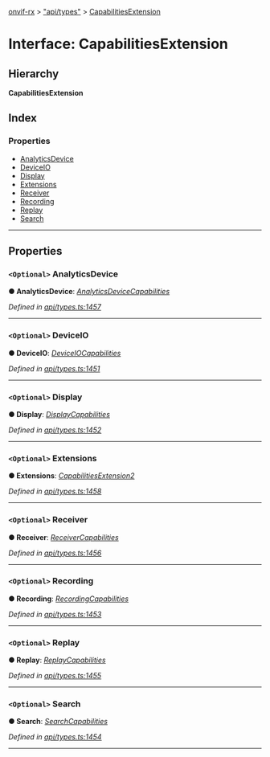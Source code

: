 [onvif-rx](../README.md) > ["api/types"](../modules/_api_types_.md) > [CapabilitiesExtension](../interfaces/_api_types_.capabilitiesextension.md)

# Interface: CapabilitiesExtension

## Hierarchy

**CapabilitiesExtension**

## Index

### Properties

* [AnalyticsDevice](_api_types_.capabilitiesextension.md#analyticsdevice)
* [DeviceIO](_api_types_.capabilitiesextension.md#deviceio)
* [Display](_api_types_.capabilitiesextension.md#display)
* [Extensions](_api_types_.capabilitiesextension.md#extensions)
* [Receiver](_api_types_.capabilitiesextension.md#receiver)
* [Recording](_api_types_.capabilitiesextension.md#recording)
* [Replay](_api_types_.capabilitiesextension.md#replay)
* [Search](_api_types_.capabilitiesextension.md#search)

---

## Properties

<a id="analyticsdevice"></a>

### `<Optional>` AnalyticsDevice

**● AnalyticsDevice**: *[AnalyticsDeviceCapabilities](_api_types_.analyticsdevicecapabilities.md)*

*Defined in [api/types.ts:1457](https://github.com/patrickmichalina/onvif-rx/blob/034e4d6/src/api/types.ts#L1457)*

___
<a id="deviceio"></a>

### `<Optional>` DeviceIO

**● DeviceIO**: *[DeviceIOCapabilities](_api_types_.deviceiocapabilities.md)*

*Defined in [api/types.ts:1451](https://github.com/patrickmichalina/onvif-rx/blob/034e4d6/src/api/types.ts#L1451)*

___
<a id="display"></a>

### `<Optional>` Display

**● Display**: *[DisplayCapabilities](_api_types_.displaycapabilities.md)*

*Defined in [api/types.ts:1452](https://github.com/patrickmichalina/onvif-rx/blob/034e4d6/src/api/types.ts#L1452)*

___
<a id="extensions"></a>

### `<Optional>` Extensions

**● Extensions**: *[CapabilitiesExtension2](_api_types_.capabilitiesextension2.md)*

*Defined in [api/types.ts:1458](https://github.com/patrickmichalina/onvif-rx/blob/034e4d6/src/api/types.ts#L1458)*

___
<a id="receiver"></a>

### `<Optional>` Receiver

**● Receiver**: *[ReceiverCapabilities](_api_types_.receivercapabilities.md)*

*Defined in [api/types.ts:1456](https://github.com/patrickmichalina/onvif-rx/blob/034e4d6/src/api/types.ts#L1456)*

___
<a id="recording"></a>

### `<Optional>` Recording

**● Recording**: *[RecordingCapabilities](_api_types_.recordingcapabilities.md)*

*Defined in [api/types.ts:1453](https://github.com/patrickmichalina/onvif-rx/blob/034e4d6/src/api/types.ts#L1453)*

___
<a id="replay"></a>

### `<Optional>` Replay

**● Replay**: *[ReplayCapabilities](_api_types_.replaycapabilities.md)*

*Defined in [api/types.ts:1455](https://github.com/patrickmichalina/onvif-rx/blob/034e4d6/src/api/types.ts#L1455)*

___
<a id="search"></a>

### `<Optional>` Search

**● Search**: *[SearchCapabilities](_api_types_.searchcapabilities.md)*

*Defined in [api/types.ts:1454](https://github.com/patrickmichalina/onvif-rx/blob/034e4d6/src/api/types.ts#L1454)*

___

